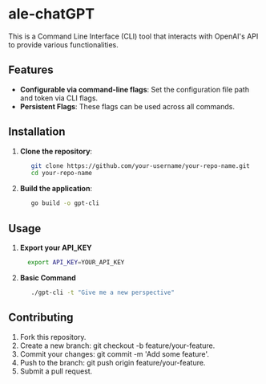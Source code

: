 # ale-chatGPT
This is a Command Line Interface (CLI) tool that interacts with OpenAI's API to provide various functionalities.

## Features

- **Configurable via command-line flags**: Set the configuration file path and token via CLI flags.
- **Persistent Flags**: These flags can be used across all commands.

## Installation

1. **Clone the repository**:
   ```bash
      git clone https://github.com/your-username/your-repo-name.git
      cd your-repo-name
   ```
2. **Build the application**:
   ```bash
      go build -o gpt-cli
   ```

## Usage
1. **Export your API_KEY**
   ```bash
     export API_KEY=YOUR_API_KEY
   ```
2. **Basic Command**
   ```bash
      ./gpt-cli -t "Give me a new perspective"
   ```

## Contributing
1. Fork this repository.
2. Create a new branch: git checkout -b feature/your-feature.
3. Commit your changes: git commit -m 'Add some feature'.
4. Push to the branch: git push origin feature/your-feature.
5. Submit a pull request.